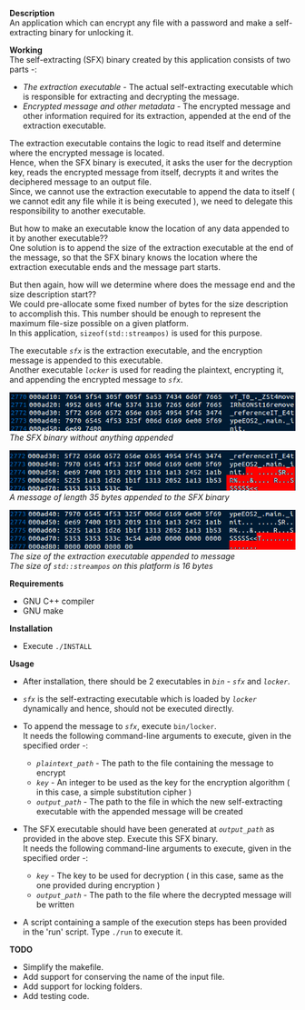 **Description**  
An application which can encrypt any file with a password and make a self-extracting binary for unlocking it.

**Working**  
The self-extracting (SFX) binary created by this application consists of two parts -:
 - *The extraction executable* - The actual self-extracting executable which is responsible for extracting and decrypting the message.
 - *Encrypted message and other metadata* - The encrypted message and other information required for its extraction, appended at the end of the extraction executable.

The extraction executable contains the logic to read itself and determine where the encrypted message is located.  
Hence, when the SFX binary is executed, it asks the user for the decryption key, reads the encrypted message from itself, decrypts it and writes the deciphered message to an output file.  
Since, we cannot use the extraction executable to append the data to itself ( we cannot edit any file while it is being executed ), we need to delegate this responsibility to another executable.  

But how to make an executable know the location of any data appended to it by another executable??  
One solution is to append the size of the extraction executable at the end of the message, so that the SFX binary knows the location where the extraction executable ends and the message part starts.  

But then again, how will we determine where does the message end and the size description start??  
We could pre-allocate some fixed number of bytes for the size description to accomplish this.
This number should be enough to represent the maximum file-size possible on a given platform.  
In this application, `sizeof(std::streampos)` is used for this purpose.  

The executable *`sfx`* is the extraction executable, and the encryption message is appended to this executable.  
Another executable *`locker`* is used for reading the plaintext, encrypting it, and appending the encrypted message to *`sfx`*.  

![Image 1](https://raw.githubusercontent.com/Anmol-Singh-Jaggi/File-Locker/master/screenshots/1_SFX%20without%20anything%20appended.png)  
*The SFX binary without anything appended*  

![Image 2](https://raw.githubusercontent.com/Anmol-Singh-Jaggi/File-Locker/master/screenshots/2_Message%2835%20bytes%29%20appended%20to%20SFX.png)  
*A message of length 35 bytes appended to the SFX binary*  

![Image 3](https://raw.githubusercontent.com/Anmol-Singh-Jaggi/File-Locker/master/screenshots/3_Size%2816%20bytes%29%20appended%20to%20message.png)  
*The size of the extraction executable appended to message*  
*The size of `std::streampos` on this platform is 16 bytes*  

**Requirements**
 - GNU C++ compiler
 - GNU make

**Installation**
 - Execute `./INSTALL`

**Usage**
 - After installation, there should be 2 executables in *`bin`* - *`sfx`* and *`locker`*.
 - *`sfx`* is the self-extracting executable which is loaded by *`locker`* dynamically and hence, should not be executed directly.
 - To append the message to *`sfx`*, execute `bin/locker`.  
It needs the following command-line arguments to execute, given in the specified order -:  
    - *`plaintext_path`* - The path to the file containing the message to encrypt
    - *`key`* - An integer to be used as the key for the encryption algorithm ( in this case, a simple substitution cipher )
    - *`output_path`* - The path to the file in which the new self-extracting executable with the appended message will be created  

 - The SFX executable should have been generated at *`output_path`* as provided in the above step. Execute this SFX binary.  
It needs the following command-line arguments to execute, given in the specified order -:  
    - *`key`* - The key to be used for decryption ( in this case, same as the one provided during encryption )
    - *`output_path`* - The path to the file where the decrypted message will be written
 - A script containing a sample of the execution steps has been provided in the 'run' script. Type `./run` to execute it.

**TODO**
 - Simplify the makefile.
 - Add support for conserving the name of the input file.
 - Add support for locking folders.
 - Add testing code.
